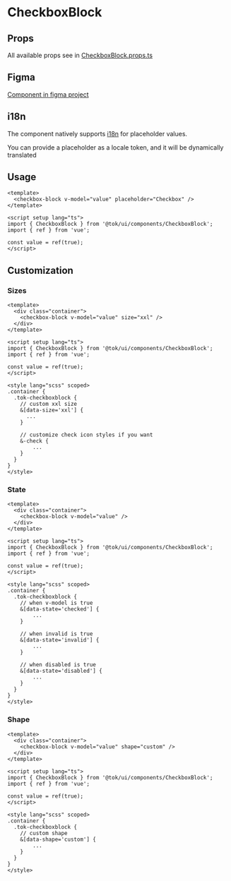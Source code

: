 # CheckboxBlock

## Props

All available props see in [CheckboxBlock.props.ts](./CheckboxBlock.props.ts)

## Figma

[Component in figma project](https://www.figma.com/file/ssQqPZ2vqZhD4QF2xyCTd2/Telegram-Onboarding--ToolKit?type=design&node-id=139-1045&mode=design&t=6yuiDJRdwfFJ7dVT-0)

## i18n

The component natively supports [i18n](../../../i18n/README.md) for placeholder values.

You can provide a placeholder as a locale token, and it will be dynamically translated

## Usage

```vue
<template>
  <checkbox-block v-model="value" placeholder="Checkbox" />
</template>

<script setup lang="ts">
import { CheckboxBlock } from '@tok/ui/components/CheckboxBlock';
import { ref } from 'vue';

const value = ref(true);
</script>
```

## Customization

### Sizes

```vue
<template>
  <div class="container">
    <checkbox-block v-model="value" size="xxl" />
  </div>
</template>

<script setup lang="ts">
import { CheckboxBlock } from '@tok/ui/components/CheckboxBlock';
import { ref } from 'vue';

const value = ref(true);
</script>

<style lang="scss" scoped>
.container {
  .tok-checkboxblock {
    // custom xxl size
    &[data-size='xxl'] {
      ...
    }

    // customize check icon styles if you want
    &-check {
        ...
    }
  }
}
</style>
```

### State

```vue
<template>
  <div class="container">
    <checkbox-block v-model="value" />
  </div>
</template>

<script setup lang="ts">
import { CheckboxBlock } from '@tok/ui/components/CheckboxBlock';
import { ref } from 'vue';

const value = ref(true);
</script>

<style lang="scss" scoped>
.container {
  .tok-checkboxblock {
    // when v-model is true
    &[data-state='checked'] {
        ...
    }

    // when invalid is true
    &[data-state='invalid'] {
        ...
    }

    // when disabled is true
    &[data-state='disabled'] {
        ...
    }
  }
}
</style>
```

### Shape

```vue
<template>
  <div class="container">
    <checkbox-block v-model="value" shape="custom" />
  </div>
</template>

<script setup lang="ts">
import { CheckboxBlock } from '@tok/ui/components/CheckboxBlock';
import { ref } from 'vue';

const value = ref(true);
</script>

<style lang="scss" scoped>
.container {
  .tok-checkboxblock {
    // custom shape
    &[data-shape='custom'] {
        ...
    }
  }
}
</style>
```
